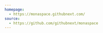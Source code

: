 ```yaml
---
homepage:
  - https://monaspace.githubnext.com/
source:
  - https://github.com/githubnext/monaspace
---
```

